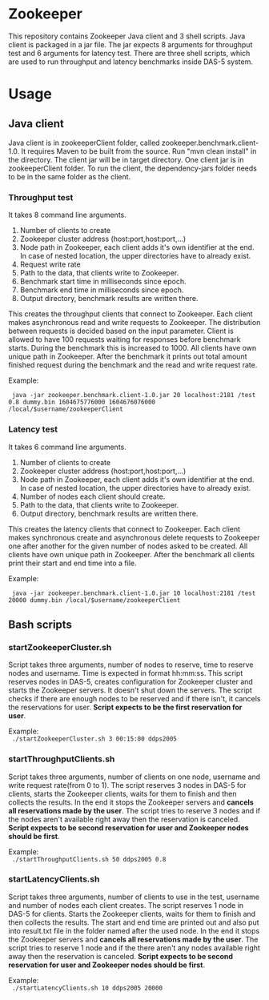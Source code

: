 # Zookeeper

This repository contains Zookeeper Java client and 3 shell scripts. Java client is packaged in a jar file. The jar expects 8 arguments for throughput test and 6 arguments for latency test. There are three shell scripts, which are used to run throughput and latency benchmarks inside DAS-5 system.

# Usage

## Java client

Java client is in zookeeperClient folder, called zookeeper.benchmark.client-1.0. It requires Maven to be built from the source. Run "mvn clean install" in the directory. The client jar will be in target directory. One client jar is in zookeeperClient folder. To run the client, the dependency-jars folder needs to be in the same folder as the client.

### Throughput test

It takes 8 command line arguments.
1. Number of clients to create
1. Zookeeper cluster address (host:port,host:port,...)
1. Node path in Zookeeper, each client adds it's own identifier at the end. In case of nested location, the upper directories have to already exist.
1. Request write rate
1. Path to the data, that clients write to Zookeeper.
1. Benchmark start time in milliseconds since epoch.
1. Benchmark end time in milliseconds since epoch.
1. Output directory, benchmark results are written there.

This creates the throughput clients that connect to Zookeeper. Each client makes asynchronous read and write requests to Zookeeper. The distribution between requests is decided based on the input parameter. Client is allowed to have 100 requests waiting for responses before benchmark starts. During the benchmark this is increased to 1000. All clients have own unique path in Zookeeper. After the benchmark it prints out total amount finished request during the benchmark and the read and write request rate.

Example:  

``` java -jar zookeeper.benchmark.client-1.0.jar 20 localhost:2181 /test 0.8 dummy.bin 1604675776000 1604676076000 /local/$username/zookeeperClient```

### Latency test

It takes 6 command line arguments.
1. Number of clients to create
1. Zookeeper cluster address (host:port,host:port,...)
1. Node path in Zookeeper, each client adds it's own identifier at the end. In case of nested location, the upper directories have to already exist.
1. Number of nodes each client should create.
1. Path to the data, that clients write to Zookeeper.
1. Output directory, benchmark results are written there.

This creates the latency clients that connect to Zookeeper. Each client makes synchronous create and asynchronous delete requests to Zookeeper one after another for the given number of nodes asked to be created. All clients have own unique path in Zookeeper. After the benchmark all clients print their start and end time into a file.


Example:  

``` java -jar zookeeper.benchmark.client-1.0.jar 10 localhost:2181 /test 20000 dummy.bin /local/$username/zookeeperClient```

## Bash scripts

### startZookeeperCluster.sh

Script takes three arguments, number of nodes to reserve, time to reserve nodes and username. Time is expected in format hh:mm:ss. This script reserves nodes in DAS-5, creates configuration for Zookeeper cluster and starts the Zookeeper servers. It doesn't shut down the servers. The script checks if there are enough nodes to be reserved and if there isn't, it cancels the reservations for user. **Script expects to be the first reservation for user**.

Example:  
``` ./startZookeeperCluster.sh 3 00:15:00 ddps2005```

### startThroughputClients.sh

Script takes three arguments, number of clients on one node, username and write request rate(from 0 to 1). The script reserves 3 nodes in DAS-5 for clients, starts the Zookeeper clients, waits for them to finish and then collects the results. In the end it stops the Zookeeper servers and **cancels all reservations made by the user**. The script tries to reserve 3 nodes and if the nodes aren't available right away then the reservation is canceled. **Script expects to be second reservation for user and Zookeeper nodes should be first**.

Example:  
``` ./startThroughputClients.sh 50 ddps2005 0.8```

### startLatencyClients.sh

Script takes three arguments, number of clients to use in the test, username and number of nodes each client creates. The script reserves 1 node in DAS-5 for clients. Starts the Zookeeper clients, waits for them to finish and then collects the results. The start and end time are printed out and also put into result.txt file in the folder named after the used node. In the end it stops the Zookeeper servers and **cancels all reservations made by the user**. The script tries to reserve 1 node and if the there aren't any nodes available right away then the reservation is canceled. **Script expects to be second reservation for user and Zookeeper nodes should be first**.

Example:  
``` ./startLatencyClients.sh 10 ddps2005 20000```